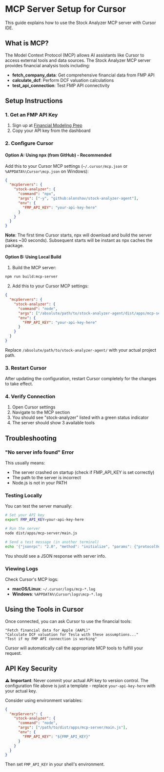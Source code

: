 # MCP Server Setup for Cursor

This guide explains how to use the Stock Analyzer MCP server with Cursor IDE.

## What is MCP?

The Model Context Protocol (MCP) allows AI assistants like Cursor to access external tools and data sources. The Stock Analyzer MCP server provides financial analysis tools including:

- **fetch_company_data**: Get comprehensive financial data from FMP API
- **calculate_dcf**: Perform DCF valuation calculations
- **test_api_connection**: Test FMP API connectivity

## Setup Instructions

### 1. Get an FMP API Key

1. Sign up at [Financial Modeling Prep](https://financialmodelingprep.com/developer/docs/)
2. Copy your API key from the dashboard

### 2. Configure Cursor

#### Option A: Using npx (from GitHub) - Recommended

Add this to your Cursor MCP settings (`~/.cursor/mcp.json` or `%APPDATA%\Cursor\mcp.json` on Windows):

```json
{
  "mcpServers": {
    "stock-analyzer": {
      "command": "npx",
      "args": ["-y", "github:alonshav/stock-analyzer-agent"],
      "env": {
        "FMP_API_KEY": "your-api-key-here"
      }
    }
  }
}
```

**Note**: The first time Cursor starts, npx will download and build the server (takes ~30 seconds). Subsequent starts will be instant as npx caches the package.

#### Option B: Using Local Build

1. Build the MCP server:
```bash
npm run build:mcp-server
```

2. Add this to your Cursor MCP settings:
```json
{
  "mcpServers": {
    "stock-analyzer": {
      "command": "node",
      "args": ["/absolute/path/to/stock-analyzer-agent/dist/apps/mcp-server/main.js"],
      "env": {
        "FMP_API_KEY": "your-api-key-here"
      }
    }
  }
}
```

Replace `/absolute/path/to/stock-analyzer-agent/` with your actual project path.

### 3. Restart Cursor

After updating the configuration, restart Cursor completely for the changes to take effect.

### 4. Verify Connection

1. Open Cursor settings
2. Navigate to the MCP section
3. You should see "stock-analyzer" listed with a green status indicator
4. The server should show 3 available tools

## Troubleshooting

### "No server info found" Error

This usually means:
- The server crashed on startup (check if FMP_API_KEY is set correctly)
- The path to the server is incorrect
- Node.js is not in your PATH

### Testing Locally

You can test the server manually:

```bash
# Set your API key
export FMP_API_KEY=your-api-key-here

# Run the server
node dist/apps/mcp-server/main.js

# Send a test message (in another terminal)
echo '{"jsonrpc": "2.0", "method": "initialize", "params": {"protocolVersion": "2024-11-05", "capabilities": {}, "clientInfo": {"name": "test", "version": "1.0"}}, "id": 1}' | node dist/apps/mcp-server/main.js
```

You should see a JSON response with server info.

### Viewing Logs

Check Cursor's MCP logs:
- **macOS/Linux**: `~/.cursor/logs/mcp-*.log`
- **Windows**: `%APPDATA%\Cursor\logs\mcp-*.log`

## Using the Tools in Cursor

Once connected, you can ask Cursor to use the financial tools:

```
"Fetch financial data for Apple (AAPL)"
"Calculate DCF valuation for Tesla with these assumptions..."
"Test if my FMP API connection is working"
```

Cursor will automatically call the appropriate MCP tools to fulfill your request.

## API Key Security

⚠️ **Important**: Never commit your actual API key to version control. The configuration file above is just a template - replace `your-api-key-here` with your actual key.

Consider using environment variables:

```json
{
  "mcpServers": {
    "stock-analyzer": {
      "command": "node",
      "args": ["/path/to/dist/apps/mcp-server/main.js"],
      "env": {
        "FMP_API_KEY": "${FMP_API_KEY}"
      }
    }
  }
}
```

Then set `FMP_API_KEY` in your shell's environment.

